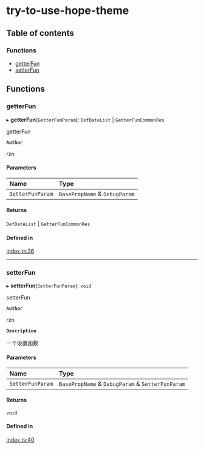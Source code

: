 # try-to-use-hope-theme

## Table of contents

### Functions

- [getterFun](modules.md#getterfun)
- [setterFun](modules.md#setterfun)

## Functions

### getterFun

▸ **getterFun**(`GetterFunParam`): `DefDateList` \| `GetterFunCommonRes`

getterFun

**`Author`**

rzn

#### Parameters

| Name | Type |
| :------ | :------ |
| `GetterFunParam` | `BasePropName` & `DebugParam` |

#### Returns

`DefDateList` \| `GetterFunCommonRes`

#### Defined in

[index.ts:36](https://github.com/RuanZhongNan/RPGMV-dev-notes/blob/78682872/src/index.ts#L36)

___

### setterFun

▸ **setterFun**(`SetterFunParam`): `void`

setterFun

**`Author`**

rzn

**`Description`**

一个设置函数

#### Parameters

| Name | Type |
| :------ | :------ |
| `SetterFunParam` | `BasePropName` & `DebugParam` & `SetterFunParam` |

#### Returns

`void`

#### Defined in

[index.ts:40](https://github.com/RuanZhongNan/RPGMV-dev-notes/blob/78682872/src/index.ts#L40)

